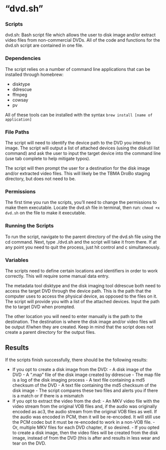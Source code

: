 # “dvd.sh”

### Scripts
dvd.sh: Bash script file which allows the user to disk image and/or extract video files from non-commercial DVDs. All of the code and functions for the dvd.sh script are contained in one file.

### Dependencies
The script relies on a number of command line applications that can be installed through homebrew:

- disktype
- ddrescue
- ffmpeg
- cowsay
- pv

All of these tools can be installed with the syntax `brew install [name of application]` 

### File Paths
The script will need to identify the device path to the DVD you intend to image. The script will output a list of attached devices (using the diskutil list command) and ask the user to input the target device into the command line (use tab complete to help mitigate typos). 

The script will then prompt the user for a destination for the disk image and/or extracted video files. This will likely be the TBMA DroBo staging directory, but does not need to be. 

### Permissions
The first time you run the scripts, you’ll need to change the permissions to make them executable. Locate the dvd.sh file in terminal, then run: 
`chmod +x dvd.sh` on the file to make it executable. 

### Running the Scripts
To run the script, navigate to the parent directory of the dvd.sh file using the cd command. Next, type ./dvd.sh and the script will take it from there.  If at any point you need to quit the process, just hit control and c simultaneously.

### Variables
The scripts need to define certain locations and identifiers in order to work correctly. This will require some manual data entry. 

The metadata tool disktype and the disk imaging tool ddrescue both need to access the target DVD through the device path. This is the path that the computer uses to access the physical device, as opposed to the files on it. The script will provide you with a list of the attached devices. Input the path the to target DVD when prompted.

The other location you will need to enter manually is the path to the destination. The destination is where the disk image and/or video files will be output if/when they are created. Keep in mind that the script does not create a parent directory for the output files.

## Results
If the scripts finish successfully, there should be the following results:
- If you opt to create a disk image from the DVD:
       - A disk image of the DVD
       - A “.map” file of the disk image created by ddrescue 
       - The map file is a log of the disk imaging process
       - A text file containing a md5 checksum of the DVD
       - A text file containing the md5 checksum of the disk image
              - The script compares these two files and alerts you if there is a match or if there is a mismatch
- If you opt to extract the video from the dvd:
       - An MKV video file with the video stream from the original VOB files and, if the audio was originally encoded as ac3, the audio stream from the original VOB files as well. If the audio was encoded in PCM, then it will be re-encoded. It will still use the PCM codec but it must be re-encoded to work in a non-VOB file. 
       - Or, multiple MKV files for each DVD chapter, if so desired. 
       - If you opted to create a disk image, then the video files will be created from the disk image, instead of from the DVD (this is after and results in less wear and tear on the DVD.

